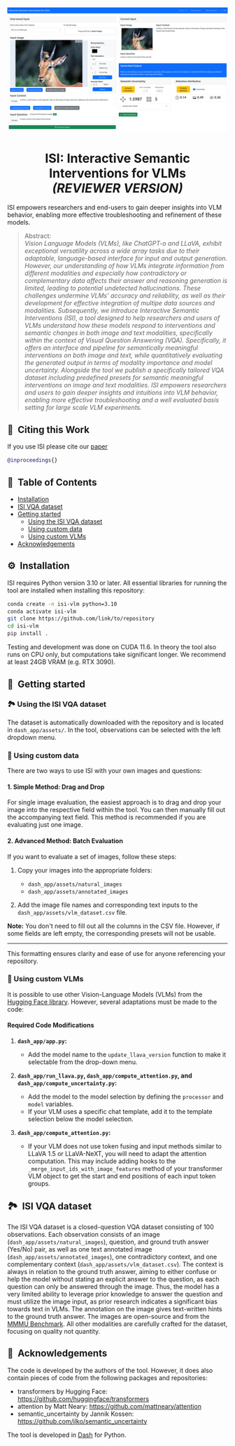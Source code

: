 <br />
<p align="center">
  <a href=" ">
    <img src="dash_app/assets/tool_screenshot.png" alt="Logo" width="600"> 
  </a>

  <h1 align="center">ISI: Interactive Semantic Interventions for VLMs <br> <i>(REVIEWER VERSION)</i></h1>

  <p align="center">


  </p>
</p>

ISI empowers researchers and end-users to gain deeper insights into VLM behavior, enabling more effective troubleshooting and refinement of these models.

> Abstract: <br>*Vision Language Models (VLMs), like ChatGPT-o and LLaVA, exhibit exceptional versatility across a wide array tasks due to their adaptable, language-based interface for input and output generation. However, our understanding of how VLMs integrate information from different modalities and especially how contradictory or complementary data affects their answer and reasoning generation is limited, leading to potential undetected hallucinations. These challenges undermine VLMs’ accuracy and reliability, as well as their development for effective integration of multipe data sources and modalities. Subsequently, we introduce Interactive Semantic Interventions (ISI), a tool designed to help researchers and users of VLMs understand how these models respond to interventions and semantic changes in both image and text modalities, specifically within the context of Visual Question Answering (VQA). Specifically, it offers an interface and pipeline for semantically meaningful interventions on both image and text, while quantitatively evaluating the generated output in terms of modality importance and model uncertainty. Alongside the tool we publish a specifically tailored VQA dataset including predefined presets for semantic meaningful interventions on image and text modalities. ISI empowers researchers and users to gain deeper insights and intuitions into VLM behavior, enabling more effective troubleshooting and a well evaluated basis setting for large scale VLM experiments.*


## 📝&nbsp;&nbsp;Citing this Work

If you use ISI please cite our [paper]()

```bibtex
@inproceedings{}
```

## 🧭&nbsp;&nbsp;Table of Contents
* [Installation](#Installation)
* [ISI VQA dataset](#isi-vqa-dataset)
* [Getting started](#getting-started)
  * [Using the ISI VQA dataset](#using-the-isi-vqa-dataset)
  * [Using custom data](#using-custom-data)
  * [Using custom VLMs](#using-custom-vlms)   
* [Acknowledgements](#acknowledgements)

## ⚙️&nbsp;&nbsp;Installation

ISI requires Python version 3.10 or later. All essential libraries for running the tool are installed when installing this repository:

```bash
conda create -n isi-vlm python=3.10
conda activate isi-vlm
git clone https://github.com/link/to/repository
cd isi-vlm
pip install .
```
Testing and development was done on CUDA 11.6. In theory the tool also runs on CPU only, but computations take significant longer. We recommend at least 24GB VRAM (e.g. RTX 3090). 

## 🚀&nbsp;&nbsp;Getting started 
### 🏞️&nbsp;Using the ISI VQA dataset

The dataset is automatically downloaded with the repository and is located in `dash_app/assets/`. In the tool, observations can be selected with the left dropdown menu. 

### 🧪&nbsp;Using custom data

There are two ways to use ISI with your own images and questions:

#### 1. Simple Method: Drag and Drop

For single image evaluation, the easiest approach is to drag and drop your image into the respective field within the tool. You can then manually fill out the accompanying text field. This method is recommended if you are evaluating just one image.

#### 2. Advanced Method: Batch Evaluation

If you want to evaluate a set of images, follow these steps:

1. Copy your images into the appropriate folders:
   - `dash_app/assets/natural_images`
   - `dash_app/assets/annotated_images`
   
2. Add the image file names and corresponding text inputs to the `dash_app/assets/vlm_dataset.csv` file.

**Note:** You don't need to fill out all the columns in the CSV file. However, if some fields are left empty, the corresponding presets will not be usable.

--- 

This formatting ensures clarity and ease of use for anyone referencing your repository.

### 🤖&nbsp;Using custom VLMs

It is possible to use other Vision-Language Models (VLMs) from the [Hugging Face library](https://huggingface.co/blog/vlms). However, several adaptations must be made to the code:

#### Required Code Modifications

1. **`dash_app/app.py`:**
   - Add the model name to the `update_llava_version` function to make it selectable from the drop-down menu.

2. **`dash_app/run_llava.py`, `dash_app/compute_attention.py`, and `dash_app/compute_uncertainty.py`:**
   - Add the model to the model selection by defining the `processor` and `model` variables.
   - If your VLM uses a specific chat template, add it to the template selection below the model selection.

3. **`dash_app/compute_attention.py`:**
   - If your VLM does not use token fusing and input methods similar to LLaVA 1.5 or LLaVA-NeXT, you will need to adapt the attention computation. This may include adding hooks to the `_merge_input_ids_with_image_features` method of your transformer VLM object to get the start and end positions of each input token groups.


## 🏞️&nbsp;&nbsp;ISI VQA dataset

The ISI VQA dataset is a closed-question VQA dataset consisting of 100 observations. Each observation consists of an image (`dash_app/assets/natural_images`), question, and ground truth answer (Yes/No) pair, as well as one text annotated image (`dash_app/assets/annotated_images`), one contradictory context, and one complementary context (`dash_app/assets/vlm_dataset.csv`). The context is always in relation to the ground truth answer, aiming to either confuse or help the model without stating an explicit answer to the question, as each question can only be answered through the image. Thus, the model has a very limited ability to leverage prior knowledge to answer the question and must utilize the image input, as prior research indicates a significant bias towards text in VLMs. The annotation on the image gives text-written hints to the ground truth answer. The images are open-source and from the [MMMU Benchmark](https://mmmu-benchmark.github.io/). All other modalities are carefully crafted for the dataset, focusing on quality not quantity.


## 📣&nbsp;&nbsp;Acknowledgements

The code is developed by the authors of the tool. However, it does also contain pieces of code from the following packages and repositories:

- transformers by Hugging Face: https://github.com/huggingface/transformers
- attention by Matt Neary: https://github.com/mattneary/attention
- semantic_uncertainty by Jannik Kossen: https://github.com/jlko/semantic_uncertainty 

The tool is developed in [Dash](https://github.com/plotly/dash) for Python.
